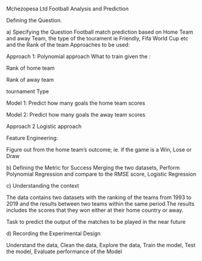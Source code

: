 Mchezopesa Ltd Football Analysis and Prediction

Defining the Question.

a) Specifying the Question Football match prediction based on Home Team and away Team, the type of the tourament ie Friendly, Fifa World Cup etc and the Rank of the team Approaches to be used:

Approach 1: Polynomial approach What to train given the :

Rank of home team

Rank of away team

tournament Type

Model 1: Predict how many goals the home team scores

Model 2: Predict how many goals the away team scores

Approach 2 Logistic approach

Feature Engineering:

Figure out from the home team’s outcome; ie. if the game is a Win, Lose or Draw

b) Defining the Metric for Success Merging the two datasets, Perform Polynomial Regression and compare to the RMSE score, Logistic Regression

c) Understanding the context

The data contains two datasets with the ranking of the teams from 1993 to 2019 and the results between two teams within the same period.The results includes the scores that they won either at their home country or away.

Task to predict the output of the matches to be played in the near future

d) Recording the Experimental Design

Understand the data, Clean the data, Explore the data, Train the model, Test the model, Evaluate performance of the Model

